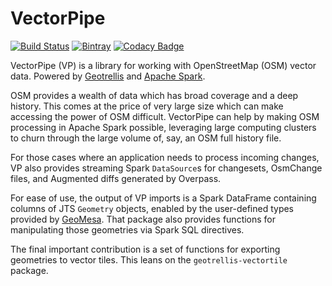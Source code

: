 VectorPipe
==========

[![Build Status](https://travis-ci.org/geotrellis/vectorpipe.svg?branch=master)](https://travis-ci.org/geotrellis/vectorpipe)
[![Bintray](https://img.shields.io/bintray/v/azavea/maven/vectorpipe.svg)](https://bintray.com/azavea/maven/vectorpipe)
[![Codacy Badge](https://api.codacy.com/project/badge/Grade/447170921bc94b3fb494bb2b965c2235)](https://www.codacy.com/app/fosskers/vectorpipe?utm_source=github.com&amp;utm_medium=referral&amp;utm_content=geotrellis/vectorpipe&amp;utm_campaign=Badge_Grade)

VectorPipe (VP) is a library for working with OpenStreetMap (OSM) vector
data. Powered by [Geotrellis](http://geotrellis.io) and [Apache
Spark](http://spark.apache.org/).

OSM provides a wealth of data which has broad coverage and a deep history.
This comes at the price of very large size which can make accessing the power
of OSM difficult.  VectorPipe can help by making OSM processing in Apache
Spark possible, leveraging large computing clusters to churn through the large
volume of, say, an OSM full history file.

For those cases where an application needs to process incoming changes, VP
also provides streaming Spark `DataSource`s for changesets, OsmChange files,
and Augmented diffs generated by Overpass.

For ease of use, the output of VP imports is a Spark DataFrame containing
columns of JTS `Geometry` objects, enabled by the user-defined types provided
by [GeoMesa](https://github.com/locationtech/geomesa).  That package also
provides functions for manipulating those geometries via Spark SQL directives.

The final important contribution is a set of functions for exporting
geometries to vector tiles.  This leans on the `geotrellis-vectortile`
package.
